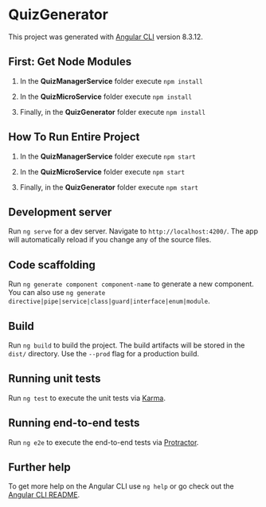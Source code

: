 # QuizGenerator

This project was generated with [Angular CLI](https://github.com/angular/angular-cli) version 8.3.12.

## First: Get Node Modules

1. In the **QuizManagerService** folder execute `npm install`

2. In the **QuizMicroService** folder execute `npm install`

3. Finally, in the **QuizGenerator** folder execute `npm install`

## How To Run Entire Project

1. In the **QuizManagerService** folder execute `npm start`

2. In the **QuizMicroService** folder execute `npm start`

3. Finally, in the **QuizGenerator** folder execute `npm start`

## Development server

Run `ng serve` for a dev server. Navigate to `http://localhost:4200/`. The app will automatically reload if you change any of the source files.

## Code scaffolding

Run `ng generate component component-name` to generate a new component. You can also use `ng generate directive|pipe|service|class|guard|interface|enum|module`.

## Build

Run `ng build` to build the project. The build artifacts will be stored in the `dist/` directory. Use the `--prod` flag for a production build.

## Running unit tests

Run `ng test` to execute the unit tests via [Karma](https://karma-runner.github.io).

## Running end-to-end tests

Run `ng e2e` to execute the end-to-end tests via [Protractor](http://www.protractortest.org/).

## Further help

To get more help on the Angular CLI use `ng help` or go check out the [Angular CLI README](https://github.com/angular/angular-cli/blob/master/README.md).

